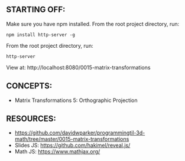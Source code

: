 ## STARTING OFF:

Make sure you have npm installed.
From the root project directory, run:
```
npm install http-server -g
```

From the root project directory, run:
```
http-server
```

View at: http://localhost:8080/0015-matrix-transformations

## CONCEPTS:

* Matrix Transformations 5: Orthographic Projection

## RESOURCES:

* https://github.com/davidwparker/programmingtil-3d-math/tree/master/0015-matrix-transformations
* Slides JS: https://github.com/hakimel/reveal.js/
* Math JS: https://www.mathjax.org/
